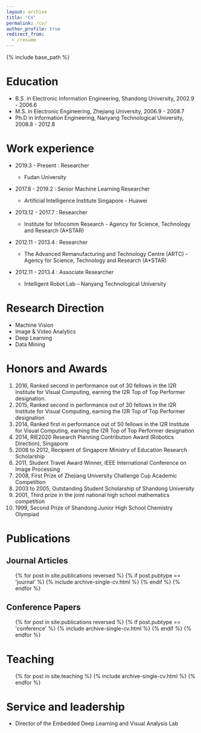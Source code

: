 ```yaml
---
layout: archive
title: 'CV'
permalink: /cv/
author_profile: true
redirect_from:
  - /resume
---
```


{% include base_path %}

# Education

- B.S. in Electronic Information Engineering, Shandong University, 2002.9 - 2006.6
- M.S. in Electronic Engineering, Zhejiang University, 2006.9 - 2008.7
- Ph.D in Information Engineering, Nanyang Technological University, 2008.8 - 2012.8

# Work experience

- 2019.3 - Present : Researcher

  - Fudan University

- 2017.8 - 2019.2 : Senior Machine Learning Researcher

  - Artificial Intelligence Institute Singapore - Huawei

- 2013.12 - 2017.7 : Researcher

  - Institute for Infocomm Research - Agency for Science, Technology and Research (A\*STAR)

- 2012.11 - 2013.4 : Researcher

  - The Advanced Remanufacturing and Technology Centre (ARTC) - Agency for Science, Technology and Research (A\*STAR)

- 2012.11 - 2013.4 : Associate Researcher

  - Intelligent Robot Lab – Nanyang Technological University

# Research Direction

- Machine Vision
- Image & Video Analytics
- Deep Learning
- Data Mining

# Honors and Awards

1. 2016, Ranked second in performance out of 30 fellows in the I2R Institute for Visual Computing, earning the I2R Top of Top Performer designation.
2. 2015, Ranked second in performance out of 30 fellows in the I2R Institute for Visual Computing, earning the I2R Top of Top Performer designation
3. 2014, Ranked first in performance out of 50 fellows in the I2R Institute for Visual Computing, earning the I2R Top of Top Performer designation
4. 2014, RIE2020 Research Planning Contribution Award (Robotics Direction), Singapore
5. 2008 to 2012, Recipient of Singapore Ministry of Education Research Scholarship
6. 2011, Student Travel Award Winner, IEEE International Conference on Image Processing
7. 2008, First Prize of Zhejiang University Challenge Cup Academic Competition
8. 2003 to 2005, Outstanding Student Scholarship of Shandong University
9. 2001, Third prize in the joint national high school mathematics competition
10. 1999, Second Prize of Shandong Junior High School Chemistry Olympiad

# Publications

<h2>Journal Articles</h2>
<ul>{% for post in site.publications reversed %}
  {% if post.pubtype == 'journal' %}
      {% include archive-single-cv.html %}
  {% endif %}
{% endfor %}</ul>

<h2>Conference Papers</h2>
<ul>{% for post in site.publications reversed %}
  {% if post.pubtype == 'conference' %}
      {% include archive-single-cv.html %}
  {% endif %}
{% endfor %}</ul>
  
<!-- Talks
======
  <ul>{% for post in site.talks %}
    {% include archive-single-talk-cv.html %}
  {% endfor %}</ul>
   -->
# Teaching
  <ul>{% for post in site.teaching %}
    {% include archive-single-cv.html %}
  {% endfor %}</ul>
  
Service and leadership
======
* Director of the Embedded Deep Learning and Visual Analysis Lab
